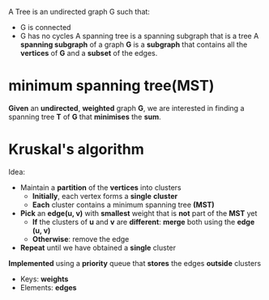 A Tree is an undirected graph G such that:
- G is connected
- G has no cycles
A spanning tree is a spanning subgraph that is a tree
A **spanning subgraph** of a graph **G** is a **subgraph** that contains all the **vertices** of **G** and a **subset** of the edges. 
# minimum spanning tree(MST)
**Given** an **undirected**, **weighted** graph **G**, we are interested in finding a spanning tree **T** of **G** that **minimises** the **sum**. 

# Kruskal's algorithm
Idea:

-   ﻿﻿Maintain a **partition** of the **vertices** into clusters
	-   ﻿﻿**Initially**, each vertex forms a **single** **cluster**
	-   ﻿﻿**Each** cluster contains a minimum spanning tree **(MST)**
-   ﻿﻿**Pick** an **edge(u, v)** with **smallest** weight that is **not** part of the **MST** yet
	-   ﻿﻿**If** the clusters of **u** and **v** are **different**: **merge** both using the **edge (u, v)**
	-   ﻿﻿**Otherwise**: remove the edge
-   ﻿﻿**Repeat** until we have obtained a **single** cluster

**Implemented** using a **priority** queue that **stores** the edges **outside** clusters
-   ﻿﻿Keys: **weights**
-   ﻿﻿Elements: **edges**